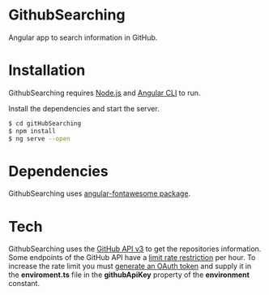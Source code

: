 # GithubSearching
Angular app to search information in GitHub.

# Installation

GithubSearching requires [Node.js](https://nodejs.org/) and [Angular CLI](https://https://angular.io/cli) to run.

Install the dependencies and start the server.

```sh
$ cd gitHubSearching
$ npm install
$ ng serve --open
```

# Dependencies

GithubSearching uses [angular-fontawesome package](https://www.npmjs.com/package/@fortawesome/angular-fontawesome).


# Tech

GithubSearching uses the [GitHub API v3](https://developer.github.com/v3/) to get the repositories information.
Some endpoints of the GitHub API have a [limit rate restriction](https://developer.github.com/v3/#rate-limiting) per hour. To increase the
rate limit you must [generate an OAuth token](https://help.github.com/en/github/extending-github/git-automation-with-oauth-tokens#step-1-get-an-oauth-token) and supply it in the **enviroment.ts** file in the **githubApiKey** property of the **environment** constant.
